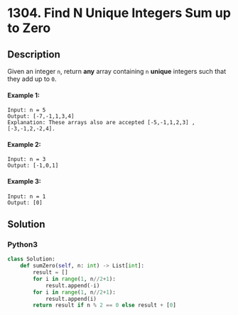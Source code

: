 # 1304. Find N Unique Integers Sum up to Zero

## Description
Given an integer `n`, return **any** array containing `n` **unique** integers such that they add up to `0`.

#### Example 1:
```
Input: n = 5
Output: [-7,-1,1,3,4]
Explanation: These arrays also are accepted [-5,-1,1,2,3] , [-3,-1,2,-2,4].
```

#### Example 2:
```
Input: n = 3
Output: [-1,0,1]
```

#### Example 3:
```
Input: n = 1
Output: [0]
```


## Solution

### Python3
```python
class Solution:
    def sumZero(self, n: int) -> List[int]:
        result = []
        for i in range(1, n//2+1):
            result.append(-i)
        for i in range(1, n//2+1):
            result.append(i)
        return result if n % 2 == 0 else result + [0]
```